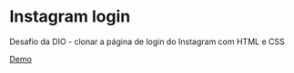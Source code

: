 # Instagram login

Desafio da DIO - clonar a página de login do Instagram com HTML e CSS

[Demo](https://pedromartinsdev.github.io/instagram-login-dio/)